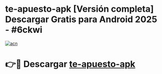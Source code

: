 # te-apuesto-apk  [Versión completa] Descargar Gratis para Android 2025 - #6ckwi

[![acn](https://github.com/user-attachments/assets/0f9c940e-d8b0-45ae-aac7-cd30a18b3e1c)](https://apps.freeplayer.one?title=te-apuesto-apk&ref=9F)

# 👉🔴 Descargar [te-apuesto-apk](https://apps.freeplayer.one?title=te-apuesto-apk&ref=9F)